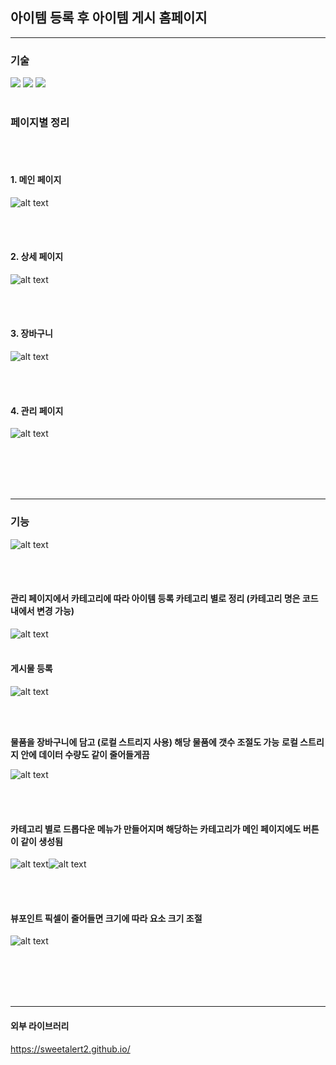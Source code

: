 ## 아이템 등록 후 아이템 게시 홈페이지

<hr/>

### 기술
<span>
<img src = "https://img.shields.io/badge/javascript-F7DF1E?style=flat-square&logo=javascript&logoColor=white"/>
<img src = "https://img.shields.io/badge/html5-E34F26?style=flat-square&logo=html5&logoColor=white"/>
<img src = "https://img.shields.io/badge/css-663399?style=flat-square&logo=css&logoColor=white"/>
</span>
<br><br>

### 페이지별 정리

<br>
<br>

#### 1. 메인 페이지

![alt text](./homepages/image/image-1.png)


<br>
<br>

#### 2. 상세 페이지

![alt text](./homepages/image/image-8.png)

<br>
<br>

#### 3. 장바구니



![alt text](./homepages/image/image-9.png)

<br>
<br>

#### 4. 관리 페이지



![alt text](./homepages/image/image-10.png)

<br><br>
<br>
<br>
<hr/>

### **기능**


![alt text](./homepages/image/image.png)

<br>
<br>

#### 관리 페이지에서 카테고리에 따라 아이템 등록 카테고리 별로 정리 (카테고리 명은 코드 내에서 변경 가능)


![alt text](./homepages/image/image-1.png)
<br>
<br>

#### 게시물 등록


![alt text](./homepages/image/image-2.png)

<br>
<br>

**물품을 장바구니에 담고 (로컬 스트리지 사용) 해당 물품에 갯수 조절도 가능**
**로컬 스트리지 안에 데이터 수량도 같이 줄어들게끔**


![alt text](./homepages/image/image-3.png)

<br>
<br>

#### 카테고리 별로 드롭다운 메뉴가 만들어지며 해당하는 카테고리가 메인 페이지에도 버튼이 같이 생성됨

![alt text](./homepages/image/image-4.png)![alt text](./homepages/image/image-5.png)

<br><br>

#### 뷰포인트 픽셀이 줄어들면 크기에 따라 요소 크기 조절


![alt text](./homepages/image/image-6.png)

<br>
<br>
<br><br>

<hr/>

#### 외부 라이브러리

https://sweetalert2.github.io/
